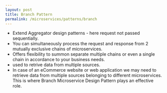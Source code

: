 ```yaml
---
layout: post
title: Branch Pattern
permalink: /microservices/patterns/branch
---
```


- Extend Aggregator design patterns - here request not passed sequentially.
- You can simultaneously process the request and response from 2 mutually exclusive chains of microservices.
- Offers flexibility to summon separate multiple chains or even a single chain in accordance to your business needs.
- used to retrive data from multiple sources.
- In case of an eCommerce website or web application we may need to retrieve data from multiple sources belonging to different microservices. This is where Branch Microservice Design Pattern plays an effective role.
